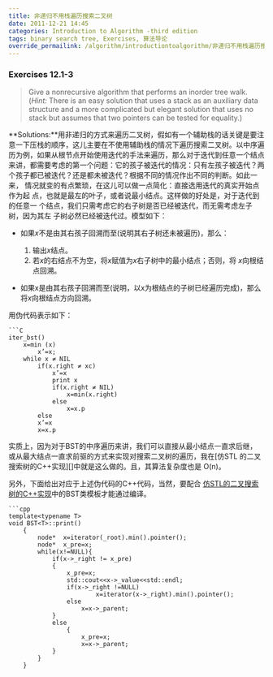 ```yaml
---
title: 非递归不用栈遍历搜索二叉树
date: 2011-12-21 14:45
categories: Introduction to Algorithm -third edition
tags: binary search tree, Exercises, 算法导论
override_permailink: /algorithm/introductiontoalgorithm/非递归不用栈遍历搜索二叉树
---
```


### Exercises 12.1-3

> Give a nonrecursive algorithm that performs an inorder tree walk.
> (*Hint:* There is an easy solution that uses a stack as an auxiliary
> data structure and a more complicated but elegant solution that uses
> no stack but assumes that two pointers can be tested for equality.)

**Solutions:**用非递归的方式来遍历二叉树，假如有一个辅助栈的话关键是要注
意一下压栈的顺序，这儿主要在不使用辅助栈的情况下遍历搜索二叉树。以中序遍
历为例，如果从根节点开始使用迭代的手法来遍历，那么对于迭代到任意一个结点
来讲，都需要考虑的第一个问题：它的孩子被迭代的情况：只有左孩子被迭代？两
个孩子都已被迭代？还是都未被迭代？根据不同的情况作出不同的判断。如此一来，
情况就变的有点繁琐，在这儿可以做一点简化：直接选用迭代的真实开始点作为起
点，也就是最左的叶子，或者说最小结点。这样做的好处是，对于迭代到的任意一
个结点，我们只需考虑它的右子树是否已经被迭代，而无需考虑左子树，因为其左
子树必然已经被迭代过。模型如下：

-   如果*x*不是由其右孩子回溯而至(说明其右子树还未被遍历)，那么：
    1.  输出*x*结点。
    2.  若*x*的右结点不为空，将*x*赋值为*x*右子树中的最小结点；否则，将
        *x*向根结点回溯。

-   如果x是由其右孩子回溯而至(说明，以x为根结点的子树已经遍历完成)，那么
    将*x*向根结点方向回溯。

用伪代码表示如下：

    ```C
    iter_bst()
        x=min (x)
            x’=x;
        while x ≠ NIL        
            if(x.right ≠ xc)
                x’=x
                print x                    
                if(x.right ≠ NIL)
                    x=min(x.right)
                else
                    x=x.p
            else
            x’=x
            x=x.p

实质上，因为对于BST的中序遍历来讲，我们可以直接从最小结点一直求后继，
或从最大结点一直求前驱的方式来实现对搜索二叉树的遍历，我在[仿STL
的二叉搜索树的C++实现][]中就是这么做的。且，其算法复杂度也是 O(n)。

另外，下面给出对应于上述伪代码的C++代码，当然，要配合
[仿STL的二叉搜索树的C++实现][]中的BST类模板才能通过编译。

    ```cpp
    template<typename T>
    void BST<T>::print()
        {
            node*  x=iterator(_root).min().pointer();
            node*  x_pre=x;
            while(x!=NULL){
                if(x->_right != x_pre)
                {
                    x_pre=x;
                    std::cout<<x->_value<<std::endl;
                    if(x->_right !=NULL)
                            x=iterator(x->_right).min().pointer();
                    else
                        x=x->_parent;
                }
                else
                    {   
                        x_pre=x;
                        x=x->_parent;
                }
            }    
        }

[仿STL的二叉搜索树的C++实现]: http://www.roading.org/algorithm/introductiontoalgorithm/%E4%BB%BFstl-%E7%9A%84%E4%BA%8C%E5%8F%89%E6%90%9C%E7%B4%A2%E6%A0%91%E7%9A%84c%E5%AE%9E%E7%8E%B0.html
